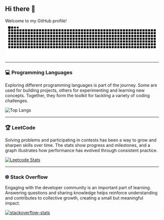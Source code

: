 ## Hi there 👋
Welcome to my GitHub profile!
![Snake animation](https://github.com/Lukas249/Lukas249/blob/output/github-contribution-grid-snake-dark.svg)

---
### 💻 Programming Languages
Exploring different programming languages is part of the journey. Some are used for building projects, others for experimenting and learning new concepts. Together, they form the toolkit for tackling a variety of coding challenges.

![Top Langs](https://github-readme-stats.vercel.app/api/top-langs/?username=Lukas249&layout=compact&theme=dark&disable_animations=true) 

---
### 🏆 LeetCode
Solving problems and participating in contests has been a way to grow and sharpen skills over time. The stats show progress and milestones, and a graph illustrates how performance has evolved through consistent practice.

[![Leetcode Stats](https://leetcard.jacoblin.cool/Lukas249?ext=contest&animation=false)](https://leetcode.com/u/Lukas249)

---
### 🌐 Stack Overflow
Engaging with the developer community is an important part of learning. Answering questions and sharing knowledge helps reinforce understanding and contributes to collective growth, creating a small but meaningful impact.

[![stackoverflow-stats](https://github-stackoverflow-readme.vercel.app/?userId=17322895)](https://stackoverflow.com/users/17322895/lukas249)
<!--
**Lukas249/Lukas249** is a ✨ _special_ ✨ repository because its `README.md` (this file) appears on your GitHub profile.

Here are some ideas to get you started:

- 🔭 I’m currently working on ...
- 🌱 I’m currently learning ...
- 👯 I’m looking to collaborate on ...
- 🤔 I’m looking for help with ...
- 💬 Ask me about ...
- 📫 How to reach me: ...
- 😄 Pronouns: ...
- ⚡ Fun fact: ...
-->
